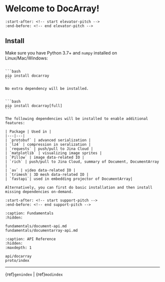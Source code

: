 # Welcome to DocArray!

```{include} ../README.md
:start-after: <!-- start elevator-pitch -->
:end-before: <!-- end elevator-pitch -->
```

## Install

Make sure you have Python 3.7+ and `numpy` installed on Linux/Mac/Windows:

````{tab} Basic install

```bash
pip install docarray
```

No extra dependency will be installed.
````

````{tab} Full install

```bash
pip install docarray[full]
```

The following dependencies will be installed to enable additional features:

| Package | Used in |
|---|---|
| `protobuf` | advanced serialization |
| `lz4` | compression in seralization |
| `requests` | push/pull to Jina Cloud |
| `matplotlib` | visualizing image sprites |
| `Pillow` | image data-related IO |
| `rich` | push/pull to Jina Cloud, summary of Document, DocumentArray |
| `av` | video data-related IO |
| `trimesh`| 3D mesh data-related IO |
| `fastapi`| used in embedding projector of DocumentArray|

Alternatively, you can first do basic installation and then install missing dependencies on-demand. 
````




```{include} ../README.md
:start-after: <!-- start support-pitch -->
:end-before: <!-- end support-pitch -->
```

```{toctree}
:caption: Fundamentals
:hidden:

fundamentals/document-api.md
fundamentals/documentarray-api.md
```


```{toctree}
:caption: API Reference
:hidden:
:maxdepth: 1

api/docarray
proto/index
```


---
{ref}`genindex` | {ref}`modindex`

